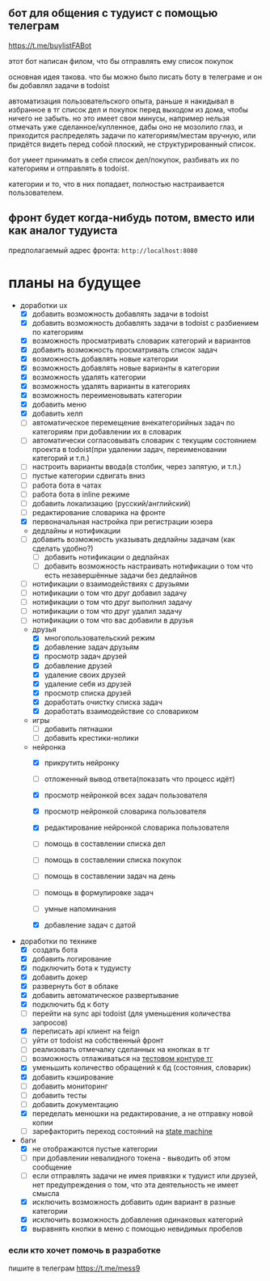 ## бот для общения с тудуист с помощью телеграм

https://t.me/buylistFABot

этот бот написан филом, что бы отправлять ему список покупок

основная идея такова. что бы можно было писать боту в телеграме и он бы добавлял задачи в todoist

автоматизация пользовательского опыта, раньше я накидывал в избранное в тг список дел и покупок перед выходом из дома,
чтобы ничего не забыть. но это имеет свои минусы, например нельзя отмечать уже сделанное/купленное, дабы оно не мозолило
глаз,
и приходится распределять задачи по категориям/местам вручную, или придётся видеть перед собой плоский, не
структурированный список.

бот умеет принимать в себя список дел/покупок, разбивать их по категориям и отправлять в todoist.

категории и то, что в них попадает, полностью настраивается пользователем.

## фронт будет когда-нибудь потом, вместо или как аналог тудуиста

предполагаемый адрес фронта:
`http://localhost:8080`

# планы на будущее

- доработки ux
  - [x] добавить возможность добавлять задачи в todoist
  - [x] добавить возможность добавлять задачи в todoist с разбиением по категориям
  - [x] возможность просматривать словарик категорий и вариантов
  - [x] добавить возможность просматривать список задач
  - [x] возможность добавлять новые категории
  - [x] возможность добавлять новые варианты в категории
  - [x] возможность удалять категории
  - [x] возможность удалять варианты в категориях
  - [x] возможность переименовывать категории
  - [x] добавить меню
  - [x] добавить хелп
  - [ ] автоматическое перемещение внекатегорийных задач по категориям при добавлении их в словарик
  - [ ] автоматически согласовывать словарик с текущим состоянием проекта в todoist(при удалении задач, переименовании
    категорий и т.п.)
  - [ ] настроить варианты ввода(в столбик, через запятую, и т.п.)
  - [ ] пустые категории сдвигать вниз
  - [ ] работа бота в чатах
  - [ ] работа бота в inline режиме
  - [ ] добавить локализацию (русский/английский)
  - [ ] редактирование словарика на фронте
  - [x] первоначальная настройка при регистрации юзера

  - дедлайны и нотификации
  - [ ] добавить возможность указывать дедлайны задачам (как сделать удобно?)
    - [ ] добавить нотификации о дедлайнах
    - [ ] добавить возможность настраивать нотификации о том что есть незавершённые задачи без дедлайнов
  - [ ] нотификации о взаимодействиях с друзьями
  - [ ] нотификации о том что друг добавил задачу
  - [ ] нотификации о том что друг выполнил задачу
  - [ ] нотификации о том что друг удалил задачу
  - [ ] нотификации о том что вас добавили в друзья

  - друзья
    - [x] многопользовательский режим
    - [x] добавление задач друзьям
    - [x] просмотр задач друзей
    - [x] добавление друзей
    - [x] удаление своих друзей
    - [x] удаление себя из друзей
    - [x] просмотр списка друзей
    - [x] доработать очистку списка задач
    - [x] доработать взаимодействие со словариком

  - игры
    - [ ] добавить пятнашки
    - [ ] добавить крестики-нолики

  - нейронка
    - [x] прикрутить нейронку
    - [ ] отложенный вывод ответа(показать что процесс идёт)
    - [x] просмотр нейронкой всех задач пользователя
    - [x] просмотр нейронкой словарика пользователя
    - [x] редактирование нейронкой словарика пользователя
    - [ ] помощь в составлении списка дел
    - [ ] помощь в составлении списка покупок
    - [ ] помощь в составлении задач на день
    - [ ] помощь в формулировке задач
    - [ ] умные напоминания
    - [x] добавление задач с датой


- доработки по технике
  - [x] создать бота
  - [x] добавить логирование
  - [x] подключить бота к тудуисту
  - [x] добавить докер
  - [x] развернуть бот в облаке
  - [x] добавить автоматическое развертывание
  - [x] подключить бд к боту
  - [ ] перейти на sync api todoist (для уменьшения количества запросов)
  - [x] переписать api клиент на feign
  - [ ] уйти от todoist на собственный фронт
  - [ ] реализовать отмечалку сделанных на кнопках в тг
  - [ ] возможность отлаживаться на [тестовом контуре тг](https://habr.com/ru/companies/selectel/articles/763286/)
  - [x] уменьшить количество обращений к бд (состояния, словарик)
  - [x] добавить кэширование
  - [ ] добавить мониторинг
  - [ ] добавить тесты
  - [ ] добавить документацию
  - [x] переделать менюшки на редактирование, а не отправку новой копии
  - [ ] зарефакторить переход состояний
    на [state machine ](https://docs.spring.io/spring-statemachine/docs/4.0.0/reference/index.html)

- баги
  - [x] не отображаются пустые категории
  - [ ] при добавлении невалидного токена - выводить об этом сообщение
  - [ ] если отправлять задачи не имея привязки к тудуист или друзей, нет предупреждения о том, что эта деятельность не
    имеет смысла
  - [x] исключить возможность добавить один вариант в разные категории
  - [x] исключить возможность добавления одинаковых категорий
  - [x] выравнять кнопки в меню с помощью невидимых пробелов

### если кто хочет помочь в разработке

пишите в телеграм https://t.me/mess9